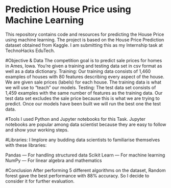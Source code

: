 # Prediction House Price using Machine Learning
This repository contains code and resources for predicting the House Price using machine learning. The project is based on the House Price Prediction dataset obtained from Kaggle. I am submitting this as my Internship task at TechnoHacks EduTech.

#Objective & Data
The competition goal is to predict sale prices for homes in Ames, Iowa. You’re given a training and testing data set in csv format as well as a data dictionary.
Training: Our training data consists of 1,460 examples of houses with 80 features describing every aspect of the house. We are given sale prices (labels) for each house. The training data is what we will use to “teach” our models.
Testing: The test data set consists of 1,459 examples with the same number of features as the training data. Our test data set excludes the sale price because this is what we are trying to predict. Once our models have been built we will run the best one the test data.

#Tools
I used Python and Jupyter notebooks for this Task. Jupyter notebooks are popular among data scientist because they are easy to follow and show your working steps.

#Libraries: 
I Implore any budding data scientists to familiarise themselves with these libraries:

Pandas — For handling structured data
Scikit Learn — For machine learning
NumPy — For linear algebra and mathematics

#Conclusion
After performing 5 different algorithms on the dataset, Random forest gave the best performance with 88% accuracy. So I decide to consider it for further evaluation.




